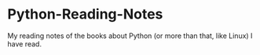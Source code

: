 # Python-Reading-Notes
My reading notes of the books about Python (or more than that, like Linux) I have read.
